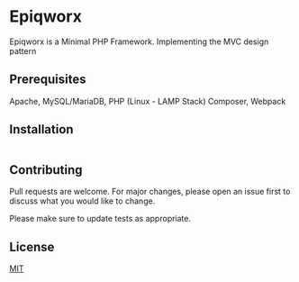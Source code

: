 # Epiqworx

Epiqworx is a Minimal PHP Framework. Implementing the MVC design pattern

## Prerequisites

Apache, MySQL/MariaDB, PHP
(Linux - LAMP Stack)
Composer, Webpack

## Installation

```bash

```

## Contributing
Pull requests are welcome. For major changes, please open an issue first to discuss what you would like to change.

Please make sure to update tests as appropriate.

## License
[MIT](https://choosealicense.com/licenses/mit/)
